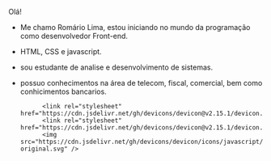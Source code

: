 Olá!

- Me chamo Romário Lima, estou iniciando no mundo da programação como desenvolvedor Front-end.
- HTML, CSS e javascript.
- sou estudante de analise e desenvolvimento de sistemas.
- possuo conhecimentos na área de telecom, fiscal, comercial, bem como conhicimentos bancarios. 






            <link rel="stylesheet" href="https://cdn.jsdelivr.net/gh/devicons/devicon@v2.15.1/devicon.min.css">
            <link rel="stylesheet" href="https://cdn.jsdelivr.net/gh/devicons/devicon@v2.15.1/devicon.min.css"
            <img src="https://cdn.jsdelivr.net/gh/devicons/devicon/icons/javascript/javascript-original.svg" />
          
          
          
